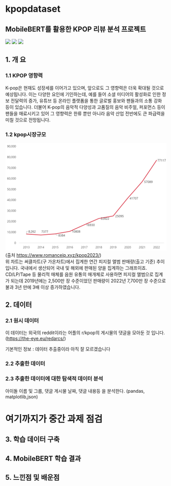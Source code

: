 # kpopdataset

## MobileBERT를 활용한 KPOP 리뷰 분석 프로젝트  
<!-- 
badge icon 참고 사이트
https://github.com/danmadeira/simple-icon-badges
-->
<img src="https://img.shields.io/badge/python-%233776AB.svg?&style=for-the-badge&logo=python&logoColor=white" />
<img src="https://img.shields.io/badge/pytorch-%23EE4C2C.svg?&style=for-the-badge&logo=pytorch&logoColor=white" />
<img src="https://img.shields.io/badge/pycharm-%23000000.svg?&style=for-the-badge&logo=pycharm&logoColor=white" />

## 1. 개 요 
### 1.1 KPOP 영향력

K-pop은 현재도 성장세를 이어가고 있으며, 앞으로도 그 영향력은 더욱 확대될 것으로 예상됩니다. 이는 다양한 요인에 기인하는데, 예를 들어 소셜 미디어의 활성화로 인한 정보 전달력의 증가, 유튜브 등 온라인 플랫폼을 통한 글로벌 홍보와 팬들과의 소통 강화 등이 있습니다. 더불어 K-pop의 음악적 다양성과 고품질의 음악 비주얼, 퍼포먼스 등이 팬들을 매료시키고 있어 그 영향력은 한류 뿐만 아니라 음악 산업 전반에도 큰 파급력을 미칠 것으로 전망됩니다.

### 1.2 kpop시장규모

![동장화면](https://github.com/ssom1/example/blob/main/kpop%20%EC%84%B1%EC%9E%A5.png)
(출처 https://www.romanceip.xyz/kpop2023/) <br>
위 차트는 써클차트(구 가온차트)에서 집계한 연간 피지컬 앨범 판매량(출고 기준) 추이입니다. 국내에서 생산되어 국내 및 해외에 판매된 양을 집계하는 그래프이죠. CD/LP/Tape 등 물리적 매체를 음원 유통의 매개체로 사용하면 피지컬 앨범으로 집계가 되는데 2019년에는 2,500만 장 수준이었던 판매량이 2022년 7,700만 장 수준으로 불과 3년 만에 3배 이상 증가하였습니다.  

## 2. 데이터
### 2.1 원시 데이터
이 데이터는 외국의 reddit이라는 어플의 r/kpop의 게시물의 댓글을 모아둔 것 입니다.
(https://the-eye.eu/redarcs/)

기본적인 정보 : 데이터 추출중이라 아직 잘 모르겠습니다

### 2.2 추출한 데이터


### 2.3 추출한 데이터에 대한 탐색적 데이터 분석
아이돌 이름 및 그룹, 댓글 게시물 날짜, 댓글 내용등 을 분석한다.
(pandas, matplotlib,json)

# 여기까지가 중간 과제 점검 

## 3. 학습 데이터 구축

## 4. MobileBERT 학습 결과

## 5. 느낀점 및 배운점
